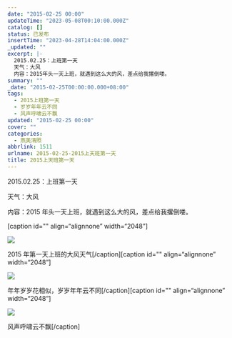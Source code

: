 ```yaml
---
date: "2015-02-25 00:00"
updateTime: "2023-05-08T00:10:00.000Z"
catalog: []
status: 已发布
insertTime: "2023-04-28T14:04:00.000Z"
_updated: ""
excerpt: |-
  2015.02.25：上班第一天
  天气：大风
  内容：2015年头一天上班，就遇到这么大的风，差点给我撂倒喽。
summary: ""
_date: "2015-02-25T00:00:00.000+08:00"
tags:
  - 2015上班第一天
  - 岁岁年年云不同
  - 风声呼啸云不飘
updated: "2015-02-25 00:00"
cover: ""
categories:
  - 燕美清照
abbrlink: 1511
urlname: 2015-02-25-2015上天班第一天
title: 2015上天班第一天
---
```


2015.02.25：上班第一天

天气：大风

内容：2015 年头一天上班，就遇到这么大的风，差点给我撂倒喽。

[caption id="" align=“alignnone” width=“2048”]

![](http://ww3.sinaimg.cn/large/4eed32f2jw1eplb6a4fq3j21kw0w0qa5.jpg)

2015 年第一天上班的大风天气[/caption][caption id="" align=“alignnone” width=“2048”]

![](http://ww4.sinaimg.cn/large/4eed32f2jw1eplb6fdlnkj21kw0w0gsj.jpg)

年年岁岁花相似，岁岁年年云不同[/caption][caption id="" align=“alignnone” width=“2048”]

![](http://ww2.sinaimg.cn/large/4eed32f2jw1eplb6mf87jj21kw0w0n3z.jpg)

风声呼啸云不飘[/caption]
